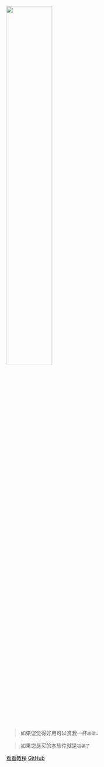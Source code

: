 <center>





</center>



<img src="https://s1.imagehub.cc/images/2025/01/13/47f2e793dc71cd0719575340939d814b.png" style="width:50%;height:auto;">

> 如果您觉得好用可以赏我一杯`咖啡☕`

> 如果您是买的本软件就是`被骗了`

[看看教程](/zh-cn/main.md)
[GitHub](https://github.com/windhide/SkyMusicPlay-for-Windows)